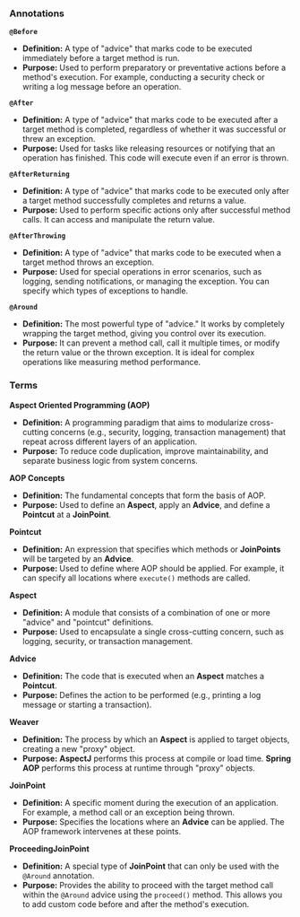 ### Annotations

**`@Before`**

- **Definition:** A type of "advice" that marks code to be executed immediately before a target method is run.
- **Purpose:** Used to perform preparatory or preventative actions before a method's execution. For example, conducting a security check or writing a log message before an operation.

**`@After`**

- **Definition:** A type of "advice" that marks code to be executed after a target method is completed, regardless of whether it was successful or threw an exception.
- **Purpose:** Used for tasks like releasing resources or notifying that an operation has finished. This code will execute even if an error is thrown.

**`@AfterReturning`**

- **Definition:** A type of "advice" that marks code to be executed only after a target method successfully completes and returns a value.
- **Purpose:** Used to perform specific actions only after successful method calls. It can access and manipulate the return value.

**`@AfterThrowing`**

- **Definition:** A type of "advice" that marks code to be executed when a target method throws an exception.
- **Purpose:** Used for special operations in error scenarios, such as logging, sending notifications, or managing the exception. You can specify which types of exceptions to handle.

**`@Around`**

- **Definition:** The most powerful type of "advice." It works by completely wrapping the target method, giving you control over its execution.
- **Purpose:** It can prevent a method call, call it multiple times, or modify the return value or the thrown exception. It is ideal for complex operations like measuring method performance.

### Terms

**Aspect Oriented Programming (AOP)**

- **Definition:** A programming paradigm that aims to modularize cross-cutting concerns (e.g., security, logging, transaction management) that repeat across different layers of an application.
- **Purpose:** To reduce code duplication, improve maintainability, and separate business logic from system concerns.

**AOP Concepts**

- **Definition:** The fundamental concepts that form the basis of AOP.
- **Purpose:** Used to define an **Aspect**, apply an **Advice**, and define a **Pointcut** at a **JoinPoint**.

**Pointcut**

- **Definition:** An expression that specifies which methods or **JoinPoints** will be targeted by an **Advice**.
- **Purpose:** Used to define where AOP should be applied. For example, it can specify all locations where `execute()` methods are called.

**Aspect**

- **Definition:** A module that consists of a combination of one or more "advice" and "pointcut" definitions.
- **Purpose:** Used to encapsulate a single cross-cutting concern, such as logging, security, or transaction management.

**Advice**

- **Definition:** The code that is executed when an **Aspect** matches a **Pointcut**.
- **Purpose:** Defines the action to be performed (e.g., printing a log message or starting a transaction).

**Weaver**

- **Definition:** The process by which an **Aspect** is applied to target objects, creating a new "proxy" object.
- **Purpose:** **AspectJ** performs this process at compile or load time. **Spring AOP** performs this process at runtime through "proxy" objects.

**JoinPoint**

- **Definition:** A specific moment during the execution of an application. For example, a method call or an exception being thrown.
- **Purpose:** Specifies the locations where an **Advice** can be applied. The AOP framework intervenes at these points.

**ProceedingJoinPoint**

- **Definition:** A special type of **JoinPoint** that can only be used with the `@Around` annotation.
- **Purpose:** Provides the ability to proceed with the target method call within the `@Around` advice using the `proceed()` method. This allows you to add custom code before and after the method's execution.
